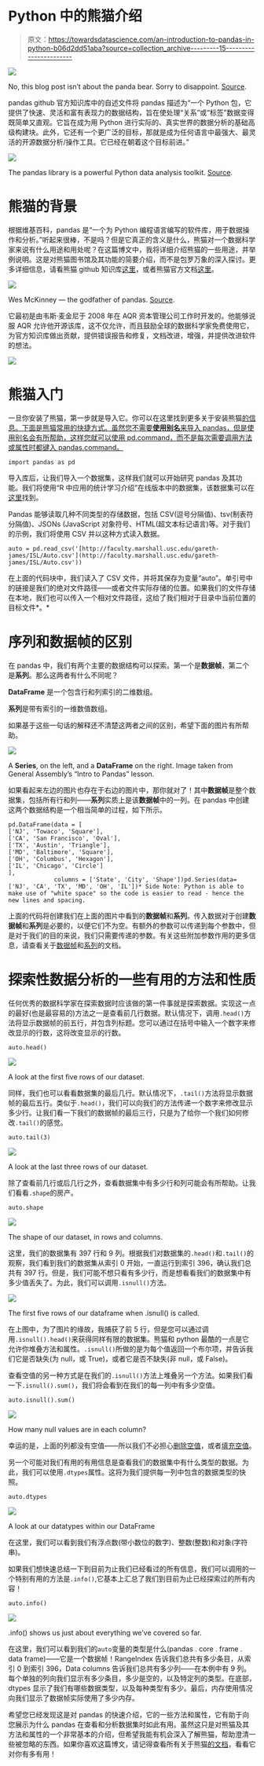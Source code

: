 # Python 中的熊猫介绍

> 原文：<https://towardsdatascience.com/an-introduction-to-pandas-in-python-b06d2dd51aba?source=collection_archive---------15----------------------->

![](img/51022b1b739eeea4901c00c9184ad848.png)

No, this blog post isn’t about the panda bear. Sorry to disappoint. [Source](https://codeburst.io/pandas-for-data-stuff-code-challenge-7972207a8294).

pandas github 官方知识库中的自述文件将 pandas 描述为“一个 Python 包，它提供了快速、灵活和富有表现力的数据结构，旨在使处理“关系”或“标签”数据变得既简单又直观。它旨在成为用 Python 进行实际的、真实世界的数据分析的基础高级构建块。此外，它还有一个更广泛的目标，那就是成为任何语言中最强大、最灵活的开源数据分析/操作工具。它已经在朝着这个目标前进。”

![](img/de412a2a6751d6f43a931e6fd99942f1.png)

The pandas library is a powerful Python data analysis toolkit. [Source](https://github.com/pandas-dev/pandas).

# 熊猫的背景

根据维基百科，pandas 是“一个为 Python 编程语言编写的软件库，用于数据操作和分析。”听起来很棒，不是吗？但是它真正的含义是什么，熊猫对一个数据科学家来说有什么用途和用处呢？在这篇博文中，我将详细介绍熊猫的一些用途，并举例说明。这是对熊猫图书馆及其功能的简要介绍，而不是包罗万象的深入探讨。更多详细信息，请看熊猫 github 知识库[这里](https://github.com/pandas-dev/pandas)，或者熊猫官方文档[这里](https://pandas.pydata.org/pandas-docs/stable/)。

![](img/8ccd11245592c3829469264097492059.png)

Wes McKinney — the godfather of pandas. [Source](https://wesmckinney.com/).

它最初是由韦斯·麦金尼于 2008 年在 AQR 资本管理公司工作时开发的。他能够说服 AQR 允许他开源该库，这不仅允许，而且鼓励全球的数据科学家免费使用它，为官方知识库做出贡献，提供错误报告和修复，文档改进，增强，并提供改进软件的想法。

![](img/c30380fb79e23510fbd40d6acf95d2a8.png)

# 熊猫入门

一旦你安装了熊猫，第一步就是导入它。你可以在这里找到更多关于安装熊猫[的信息。下面是熊猫常用的快捷方式。虽然您不需要**使用别名**来导入 pandas，但是使用别名会有所帮助，这样您就可以使用 pd.command，而不是每次需要调用方法或属性时都键入 pandas.command。](https://github.com/pandas-dev/pandas#installation-from-sources)

```
import pandas as pd
```

导入库后，让我们导入一个数据集，这样我们就可以开始研究 pandas 及其功能。我们将使用“R 中应用的统计学习介绍”在线版本中的数据集，该数据集可以在[这里](http://faculty.marshall.usc.edu/gareth-james/ISL/data.html)找到。

Pandas 能够读取几种不同类型的存储数据，包括 CSV(逗号分隔值)、tsv(制表符分隔值)、JSONs (JavaScript 对象符号、HTML(超文本标记语言)等。对于我们的示例，我们将使用 CSV 并以这种方式读入数据。

```
auto = pd.read_csv('[http://faculty.marshall.usc.edu/gareth-james/ISL/Auto.csv'](http://faculty.marshall.usc.edu/gareth-james/ISL/Auto.csv'))
```

在上面的代码块中，我们读入了 CSV 文件，并将其保存为变量“auto”。单引号中的链接是我们的绝对文件路径——或者文件实际存储的位置。如果我们的文件存储在本地，我们也可以传入一个相对文件路径，这给了我们相对于目录中当前位置的目标文件*。*

# 序列和数据帧的区别

在 pandas 中，我们有两个主要的数据结构可以探索。第一个是**数据帧**，第二个是**系列**。那么这两者有什么不同呢？

**DataFrame** 是一个包含行和列索引的二维数组。

**系列**是带有索引的一维数值数组。

如果基于这些一句话的解释还不清楚这两者之间的区别，希望下面的图片有所帮助。

![](img/1bdfa4cbe95a967d928a8cce6132b9e1.png)

A **Series**, on the left, and a **DataFrame** on the right. Image taken from General Assembly’s “Intro to Pandas” lesson.

如果看起来左边的图片也存在于右边的图片中，那你就对了！其中**数据帧**是整个数据集，包括所有行和列——**系列**实质上是该**数据帧**中的一列。在 pandas 中创建这两个数据结构是一个相当简单的过程，如下所示。

```
pd.DataFrame(data = [
['NJ', 'Towaco', 'Square'], 
['CA', 'San Francisco', 'Oval'], 
['TX', 'Austin', 'Triangle'], 
['MD', 'Baltimore', 'Square'], 
['OH', 'Columbus', 'Hexagon'], 
['IL', 'Chicago', 'Circle']
],
             columns = ['State', 'City', 'Shape'])pd.Series(data=['NJ', 'CA', 'TX', 'MD', 'OH', 'IL'])* Side Note: Python is able to make use of "white space" so the code is easier to read - hence the new lines and spacing.
```

上面的代码将创建我们在上面的图片中看到的**数据帧**和**系列**。传入数据对于创建**数据帧**和**系列**是必要的，以便它们不为空。有额外的参数可以传递到每个参数中，但是对于我们的目的来说，我们只需要传递的参数。有关这些附加参数作用的更多信息，请查看关于[数据帧](https://pandas.pydata.org/pandas-docs/stable/reference/api/pandas.DataFrame.html)和[系列](https://pandas.pydata.org/pandas-docs/stable/reference/api/pandas.Series.html)的文档。

# 探索性数据分析的一些有用的方法和性质

任何优秀的数据科学家在探索数据时应该做的第一件事就是探索数据。实现这一点的最好(也是最容易的)方法之一是查看前几行数据。默认情况下，调用`.head()`方法将显示数据帧的前五行，并包含列标题。您可以通过在括号中输入一个数字来修改显示的行数，这将改变显示的行数。

```
auto.head()
```

![](img/9797b232e9f39cb473e3b30ecb4e511f.png)

A look at the first five rows of our dataset.

同样，我们也可以看看数据集的最后几行。默认情况下，`.tail()`方法将显示数据帧的最后五行。类似于`.head()`，我们可以向我们的方法传递一个数字来修改显示多少行。让我们看一下我们的数据帧的最后三行，只是为了给你一个我们如何修改`.tail()`的感觉。

```
auto.tail(3)
```

![](img/608df59a5bd9644e701c32b60bf1e252.png)

A look at the last three rows of our dataset.

除了查看前几行或后几行之外，查看数据集中有多少行和列可能会有所帮助。让我们看看`.shape`的房产。

```
auto.shape
```

![](img/ddf96316b48f877e3d8d4bbf3a0533b2.png)

The shape of our dataset, in rows and columns.

这里，我们的数据集有 397 行和 9 列。根据我们对数据集的`.head()`和`.tail()`的观察，我们看到我们的数据集从索引 0 开始，一直运行到索引 396，确认我们总共有 397 行。但是，我们可能不想只看有多少行，而是想看看我们的数据集中有多少值丢失了。为此，我们可以调用`.isnull()`方法。

![](img/da4dc6780b6d87d46f1a52b6d91a49af.png)

The first five rows of our dataframe when .isnull() is called.

在上图中，为了图片的缘故，我捕获了前 5 行，但是您可以通过调用`.isnull().head()`来获得同样有限的数据集。熊猫和 python 最酷的一点是它允许你堆叠方法和属性。`.isnull()`所做的是为每个值返回一个布尔项，并告诉我们它是否缺失(为 null，或 True)，或者它是否不缺失(非 null，或 False)。

查看空值的另一种方式是在我们的`.isnull()`方法上堆叠另一个方法。如果我们看一下`.isnull().sum()`，我们将会看到在我们的每一列中有多少空值。

```
auto.isnull().sum()
```

![](img/bc7e56bfe60a87cb56977763d9978030.png)

How many null values are in each column?

幸运的是，上面的列都没有空值——所以我们不必担心[删除空值](https://pandas.pydata.org/pandas-docs/stable/reference/api/pandas.DataFrame.dropna.html)，或者[填充空值](https://pandas.pydata.org/pandas-docs/stable/reference/api/pandas.DataFrame.fillna.html)。

另一个可能对我们有用的有用信息是查看我们的数据集中有什么类型的数据。为此，我们可以使用`.dtypes`属性。这将为我们提供每一列中包含的数据类型的快照。

```
auto.dtypes
```

![](img/7a3055f23f72f8a99df1166705283248.png)

A look at our datatypes within our DataFrame

在这里，我们可以看到我们有浮点数(带小数位的数字)、整数(整数)和对象(字符串)。

如果我们想快速总结一下到目前为止我们已经看过的所有信息，我们可以调用的一个特别有用的方法是`.info()`,它基本上汇总了我们到目前为止已经探索过的所有内容！

```
auto.info()
```

![](img/9f6f274f210b0058dd7bec1ef0d4d2d6.png)

.info() shows us just about everything we’ve covered so far.

在这里，我们可以看到我们的`auto`变量的类型是什么(pandas . core . frame . data frame)——它是一个数据帧！RangeIndex 告诉我们总共有多少条目，从索引 0 到索引 396，Data columns 告诉我们总共有多少列——在本例中有 9 列。每个单独的列向我们显示有多少条目，多少是空的，以及特定列的类型。在底部，dtypes 显示了我们有哪些数据类型，以及每种类型有多少。最后，内存使用情况向我们显示了数据帧实际使用了多少内存。

希望您已经发现这是对 pandas 的快速介绍，它的一些方法和属性，它有助于向您展示为什么 pandas 在查看和分析数据集时如此有用。虽然这只是对熊猫及其方法和属性的一个非常基本的介绍，但希望我能有机会深入了解熊猫，帮助澄清一些被忽略的东西。如果你喜欢这篇博文，请记得查看所有关于熊猫[的文档](https://pandas.pydata.org/pandas-docs/stable/)，看看它对你有多有用！